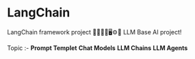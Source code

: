 # LangChain
LangChain framework project 🤖🧠🧑‍💻🖥️⚙️🦾 LLM Base AI project!

Topic :-
**Prompt Templet**
**Chat Models**
**LLM Chains**
**LLM Agents**